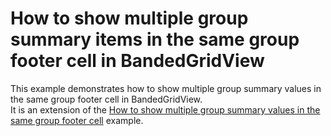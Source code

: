 # How to show multiple group summary items in the same group footer cell in BandedGridView


<p>This example demonstrates how to show multiple group summary values in the same group footer cell in BandedGridView. <br />
It is an extension of the  <a href="https://www.devexpress.com/Support/Center/p/E3607">How to show multiple group summary values in the same group footer cell</a> example.</p>

<br/>


